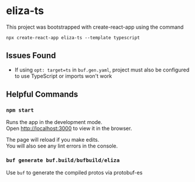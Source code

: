 # eliza-ts

This project was bootstrapped with create-react-app using the command

`npx create-react-app eliza-ts --template typescript`

## Issues Found
 - If using `opt: target=ts` in `buf.gen.yaml`, project must also be configured to use TypeScript or imports won't work


## Helpful Commands

### `npm start`

Runs the app in the development mode.\
Open [http://localhost:3000](http://localhost:3000) to view it in the browser.

The page will reload if you make edits.\
You will also see any lint errors in the console.

### `buf generate buf.build/bufbuild/eliza`

Use `buf` to generate the compiled protos via protobuf-es

